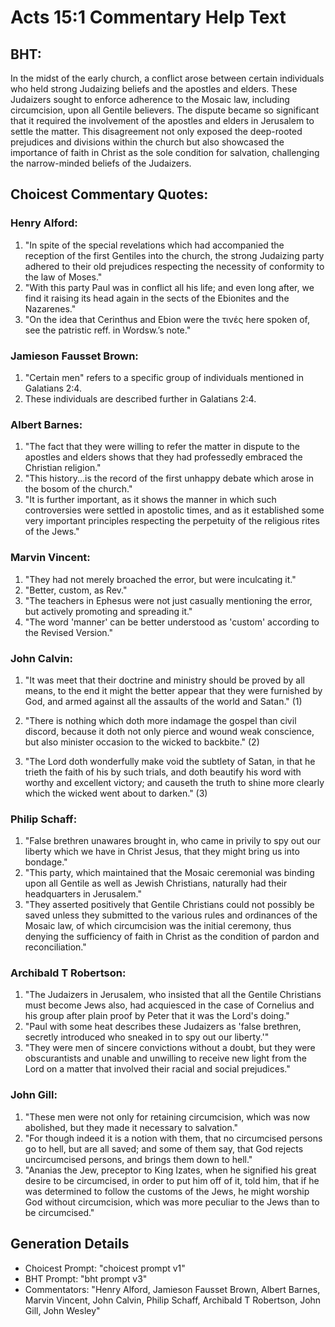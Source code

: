 # Acts 15:1 Commentary Help Text

## BHT:
In the midst of the early church, a conflict arose between certain individuals who held strong Judaizing beliefs and the apostles and elders. These Judaizers sought to enforce adherence to the Mosaic law, including circumcision, upon all Gentile believers. The dispute became so significant that it required the involvement of the apostles and elders in Jerusalem to settle the matter. This disagreement not only exposed the deep-rooted prejudices and divisions within the church but also showcased the importance of faith in Christ as the sole condition for salvation, challenging the narrow-minded beliefs of the Judaizers.

## Choicest Commentary Quotes:
### Henry Alford:
1. "In spite of the special revelations which had accompanied the reception of the first Gentiles into the church, the strong Judaizing party adhered to their old prejudices respecting the necessity of conformity to the law of Moses." 
2. "With this party Paul was in conflict all his life; and even long after, we find it raising its head again in the sects of the Ebionites and the Nazarenes."
3. "On the idea that Cerinthus and Ebion were the τινές here spoken of, see the patristic reff. in Wordsw.’s note."

### Jamieson Fausset Brown:
1. "Certain men" refers to a specific group of individuals mentioned in Galatians 2:4.
2. These individuals are described further in Galatians 2:4.

### Albert Barnes:
1. "The fact that they were willing to refer the matter in dispute to the apostles and elders shows that they had professedly embraced the Christian religion."
2. "This history...is the record of the first unhappy debate which arose in the bosom of the church."
3. "It is further important, as it shows the manner in which such controversies were settled in apostolic times, and as it established some very important principles respecting the perpetuity of the religious rites of the Jews."

### Marvin Vincent:
1. "They had not merely broached the error, but were inculcating it."
2. "Better, custom, as Rev."
3. "The teachers in Ephesus were not just casually mentioning the error, but actively promoting and spreading it."
4. "The word 'manner' can be better understood as 'custom' according to the Revised Version."

### John Calvin:
1. "It was meet that their doctrine and ministry should be proved by all means, to the end it might the better appear that they were furnished by God, and armed against all the assaults of the world and Satan." (1)

2. "There is nothing which doth more indamage the gospel than civil discord, because it doth not only pierce and wound weak conscience, but also minister occasion to the wicked to backbite." (2)

3. "The Lord doth wonderfully make void the subtlety of Satan, in that he trieth the faith of his by such trials, and doth beautify his word with worthy and excellent victory; and causeth the truth to shine more clearly which the wicked went about to darken." (3)

### Philip Schaff:
1. "False brethren unawares brought in, who came in privily to spy out our liberty which we have in Christ Jesus, that they might bring us into bondage." 
2. "This party, which maintained that the Mosaic ceremonial was binding upon all Gentile as well as Jewish Christians, naturally had their headquarters in Jerusalem."
3. "They asserted positively that Gentile Christians could not possibly be saved unless they submitted to the various rules and ordinances of the Mosaic law, of which circumcision was the initial ceremony, thus denying the sufficiency of faith in Christ as the condition of pardon and reconciliation."

### Archibald T Robertson:
1. "The Judaizers in Jerusalem, who insisted that all the Gentile Christians must become Jews also, had acquiesced in the case of Cornelius and his group after plain proof by Peter that it was the Lord's doing."
2. "Paul with some heat describes these Judaizers as 'false brethren, secretly introduced who sneaked in to spy out our liberty.'"
3. "They were men of sincere convictions without a doubt, but they were obscurantists and unable and unwilling to receive new light from the Lord on a matter that involved their racial and social prejudices."

### John Gill:
1. "These men were not only for retaining circumcision, which was now abolished, but they made it necessary to salvation."
2. "For though indeed it is a notion with them, that no circumcised persons go to hell, but are all saved; and some of them say, that God rejects uncircumcised persons, and brings them down to hell."
3. "Ananias the Jew, preceptor to King Izates, when he signified his great desire to be circumcised, in order to put him off of it, told him, that if he was determined to follow the customs of the Jews, he might worship God without circumcision, which was more peculiar to the Jews than to be circumcised."


## Generation Details
- Choicest Prompt: "choicest prompt v1"
- BHT Prompt: "bht prompt v3"
- Commentators: "Henry Alford, Jamieson Fausset Brown, Albert Barnes, Marvin Vincent, John Calvin, Philip Schaff, Archibald T Robertson, John Gill, John Wesley"
